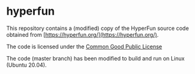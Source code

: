# hyperfun

This repository contains a (modified) copy of the HyperFun source code
obtained from [https://hyperfun.org/](https://hyperfun.org/).

The code is licensed under the 
[Common Good Public License](http://www.cgpl.org/)

The code (master branch) has been modified to build and 
run on Linux (Ubuntu 20.04).
